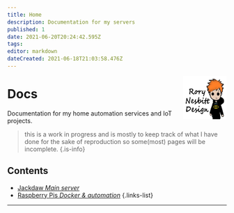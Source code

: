 ```yaml
---
title: Home
description: Documentation for my servers
published: 1
date: 2021-06-20T20:24:42.595Z
tags: 
editor: markdown
dateCreated: 2021-06-18T21:03:58.476Z
---
```


<img src="/assets/general/rnd.png" style="width:100px;height:100px;float:right;">

# Docs

Documentation for my home automation services and IoT projects.

> this is a work in progress and is mostly to keep track of what I have done for the sake of reproduction so some(most) pages will be incomplete.
{.is-info}

## Contents

- [Jackdaw *Main server*](/jackdaw)  
- [Raspberry Pis *Docker & automation*](/rpi)
{.links-list}

---
